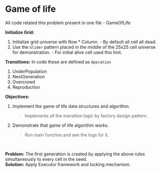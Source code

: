 <h1>Game of life</h1>

All code related this problem present in one file - GameOfLife

<b>Initialize Grid:</b>
1. Initialize grid universe with Row * Column. - By default all cell all dead.
2. Use the `Glider` pattern placed in the middle of the 25x25 cell universe for demonstration. - For initial alive cell used this hint. 

<b>Transitions:</b> In code these are defined as `Operation`
1. UnderPopulation
2. NextGeneration 
3. Overcrowd
4. Reproduction

<b>Objectives:</b>
1. Implement the game of life data structures and algorithm.<br>
    >Implements all the transition logic by factory design pattern.
2. Demonstrate that game of life algorithm works.<br>
   >Run main function and see the logs for it.

<br>
<p><b>Problem:</b> The first generation is created by applying the above rules simultaneously to every cell in the seed.<br>
<b>Solution:</b> Apply Executor framework and locking mechanism.</p>

